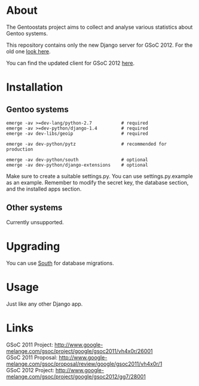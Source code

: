 About
=====

The Gentoostats project aims to collect and analyse various statistics about
Gentoo systems.

This repository contains only the new Django server for GSoC 2012. For the old
one [look here](https://github.com/vh4x0r/gentoostats/tree/master/server).

You can find the updated client for GSoC 2012
[here](https://github.com/gg7/gentoostats/tree/gg7).

Installation
============

Gentoo systems
--------------

    emerge -av >=dev-lang/python-2.7           # required
    emerge -av >=dev-python/django-1.4         # required
    emerge -av dev-libs/geoip                  # required

    emerge -av dev-python/pytz                 # recommended for production

    emerge -av dev-python/south                # optional
    emerge -av dev-python/django-extensions    # optional

Make sure to create a suitable settings.py. You can use settings.py.example as
an example. Remember to modify the secret key, the database section, and the
installed apps section.

Other systems
--------------

Currently unsupported.

Upgrading
=========

You can use [South](http://south.aeracode.org/) for database migrations.

Usage
=====

Just like any other Django app.

Links
=====

GSoC 2011 Project:  http://www.google-melange.com/gsoc/project/google/gsoc2011/vh4x0r/26001  
GSoC 2011 Proposal: http://www.google-melange.com/gsoc/proposal/review/google/gsoc2011/vh4x0r/1  
GSoC 2012 Project:  http://www.google-melange.com/gsoc/project/google/gsoc2012/gg7/28001  
